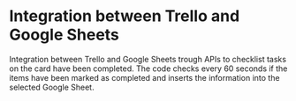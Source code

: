 <h1>Integration between Trello and Google Sheets</h1>
<p>Integration between Trello and Google Sheets trough APIs to checklist tasks on the card have been completed. The code checks every 60 seconds if the items
have been marked as completed and inserts the information into the selected Google Sheet.</p>
